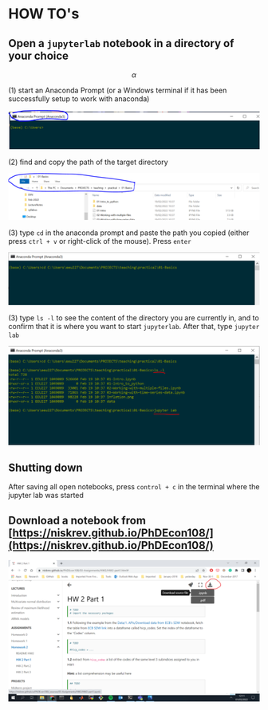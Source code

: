 # HOW TO's

## Open a `jupyterlab` notebook in a directory of your choice

$$\alpha$$

(1) start an Anaconda Prompt (or a Windows terminal if it has been successfully setup to work with anaconda)

![This is an image](./assets/images/navigation-1.PNG)

(2) find and copy the path of the target directory 

![This is an image](./assets/images/navigation-2.PNG)

(3) type `cd` in the anaconda prompt and paste the path you copied (either press `ctrl + v` or right-click of the mouse). Press `enter`

![This is an image](./assets/images/navigation-3.PNG)

(3) type `ls -l` to see the content of the directory you are currently in, and to confirm  that it is where you want to start `jupyterlab`. After that, type `jupyter lab`

![This is an image](./assets/images/navigation-4.PNG)

## Shutting down 
After saving all open notebooks, press `control + c` in the terminal where the jupyter lab was started

## Download a notebook from [https://niskrev.github.io/PhDEcon108/](https://niskrev.github.io/PhDEcon108/)

![This is an image](./assets/images/how-to-download.png)
